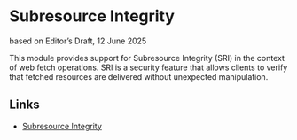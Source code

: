 # Subresource Integrity

based on Editor’s Draft, 12 June 2025

This module provides support for Subresource Integrity (SRI) in the context of web fetch operations. SRI is a security feature that allows clients to verify that fetched resources are delivered without unexpected manipulation.

## Links

- [Subresource Integrity](https://w3c.github.io/webappsec-subresource-integrity/)